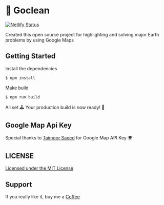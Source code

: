 # :rocket: Goclean

[![Netlify Status](https://api.netlify.com/api/v1/badges/98285c9d-fab8-44e5-b695-ea88ece4f959/deploy-status)](https://app.netlify.com/sites/goclean/deploys)

Created this open source project for highlighting and solving major Earth problems by using Google Maps

## Getting Started

Install the dependencies  

```bash
$ npm install
```

Make build

```bash
$ npm run build
```

All set 🕹 Your production build is now ready! :rocket:

## Google Map Api Key

Special thanks to [Taimoor Saeed](https://www.linkedin.com/in/taimoorsaeed/) for Google Map API Key 🌍

## LICENSE
[Licensed under the MIT License](./LICENSE)

## Support
If you really like it, buy me a [Coffee](https://ko-fi.com/awais786327)
